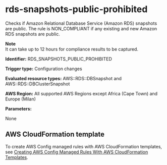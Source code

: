 # rds\-snapshots\-public\-prohibited<a name="rds-snapshots-public-prohibited"></a>

Checks if Amazon Relational Database Service \(Amazon RDS\) snapshots are public\. The rule is NON\_COMPLIANT if any existing and new Amazon RDS snapshots are public\. 

**Note**  
It can take up to 12 hours for compliance results to be captured\.

**Identifier:** RDS\_SNAPSHOTS\_PUBLIC\_PROHIBITED

**Trigger type:** Configuration changes

**Evaluated resource types:** AWS::RDS::DBSnapshot and AWS::RDS::DBClusterSnapshot

**AWS Region:** All supported AWS Regions except Africa \(Cape Town\) and Europe \(Milan\)

**Parameters:**

None  

## AWS CloudFormation template<a name="w22aac11c29c17d255c19"></a>

To create AWS Config managed rules with AWS CloudFormation templates, see [Creating AWS Config Managed Rules With AWS CloudFormation Templates](aws-config-managed-rules-cloudformation-templates.md)\.